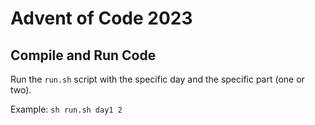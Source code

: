 # Advent of Code 2023

## Compile and Run Code

Run the `run.sh` script with the specific day and the specific part (one or two).

Example: `sh run.sh day1 2`